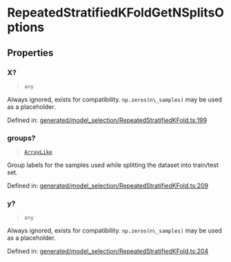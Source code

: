 # RepeatedStratifiedKFoldGetNSplitsOptions

## Properties

### X?

> `any`

Always ignored, exists for compatibility. `np.zeros(n\_samples)` may be used as a placeholder.

Defined in:  [generated/model\_selection/RepeatedStratifiedKFold.ts:199](https://github.com/transitive-bullshit/scikit-learn-ts/blob/b59c1ff/packages/sklearn/src/generated/model_selection/RepeatedStratifiedKFold.ts#L199)

### groups?

> [`ArrayLike`](../types/ArrayLike.md)

Group labels for the samples used while splitting the dataset into train/test set.

Defined in:  [generated/model\_selection/RepeatedStratifiedKFold.ts:209](https://github.com/transitive-bullshit/scikit-learn-ts/blob/b59c1ff/packages/sklearn/src/generated/model_selection/RepeatedStratifiedKFold.ts#L209)

### y?

> `any`

Always ignored, exists for compatibility. `np.zeros(n\_samples)` may be used as a placeholder.

Defined in:  [generated/model\_selection/RepeatedStratifiedKFold.ts:204](https://github.com/transitive-bullshit/scikit-learn-ts/blob/b59c1ff/packages/sklearn/src/generated/model_selection/RepeatedStratifiedKFold.ts#L204)
